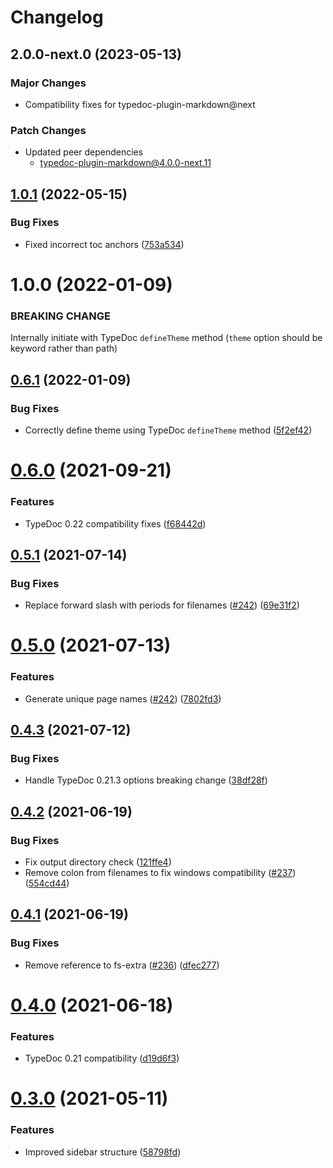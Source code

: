 # Changelog

## 2.0.0-next.0 (2023-05-13)

### Major Changes

- Compatibility fixes for typedoc-plugin-markdown@next

### Patch Changes

- Updated peer dependencies
  - typedoc-plugin-markdown@4.0.0-next.11

## [1.0.1](https://github.com/tgreyuk/typedoc-plugin-markdown/compare/typedoc-github-wiki-theme@0.6.1...typedoc-github-wiki-theme@1.0.1) (2022-05-15)

### Bug Fixes

- Fixed incorrect toc anchors ([753a534](https://github.com/tgreyuk/typedoc-plugin-markdown/commit/753a5340f8c29d692221152e0f49251f987707c8))

# 1.0.0 (2022-01-09)

### BREAKING CHANGE

Internally initiate with TypeDoc `defineTheme` method (`theme` option should be keyword rather than path)

## [0.6.1](https://github.com/tgreyuk/typedoc-plugin-markdown/compare/typedoc-github-wiki-theme@0.6.0...typedoc-github-wiki-theme@0.6.1) (2022-01-09)

### Bug Fixes

- Correctly define theme using TypeDoc `defineTheme` method ([5f2ef42](https://github.com/tgreyuk/typedoc-plugin-markdown/commit/5f2ef422aa1bcce0698e4b923682dbb106730f45))

# [0.6.0](https://github.com/tgreyuk/typedoc-plugin-markdown/compare/typedoc-github-wiki-theme@0.5.1...typedoc-github-wiki-theme@0.6.0) (2021-09-21)

### Features

- TypeDoc 0.22 compatibility fixes ([f68442d](https://github.com/tgreyuk/typedoc-plugin-markdown/commit/f68442d13e448d86d444e71f5781921cb4ac795e))

## [0.5.1](https://github.com/tgreyuk/typedoc-plugin-markdown/compare/typedoc-github-wiki-theme@0.5.0...typedoc-github-wiki-theme@0.5.1) (2021-07-14)

### Bug Fixes

- Replace forward slash with periods for filenames ([#242](https://github.com/tgreyuk/typedoc-plugin-markdown/issues/242)) ([69e31f2](https://github.com/tgreyuk/typedoc-plugin-markdown/commit/69e31f2ff8e9f516897bbddefb208905ed4ecaa5))

# [0.5.0](https://github.com/tgreyuk/typedoc-plugin-markdown/compare/typedoc-github-wiki-theme@0.4.3...typedoc-github-wiki-theme@0.5.0) (2021-07-13)

### Features

- Generate unique page names ([#242](https://github.com/tgreyuk/typedoc-plugin-markdown/issues/242)) ([7802fd3](https://github.com/tgreyuk/typedoc-plugin-markdown/commit/7802fd30775be167e520aaba41a04f649a569877))

## [0.4.3](https://github.com/tgreyuk/typedoc-plugin-markdown/compare/typedoc-github-wiki-theme@0.4.2...typedoc-github-wiki-theme@0.4.3) (2021-07-12)

### Bug Fixes

- Handle TypeDoc 0.21.3 options breaking change ([38df28f](https://github.com/tgreyuk/typedoc-plugin-markdown/commit/38df28f4ef6821c097d4ac3145984d57fad2e8a8))

## [0.4.2](https://github.com/tgreyuk/typedoc-plugin-markdown/compare/typedoc-github-wiki-theme@0.4.1...typedoc-github-wiki-theme@0.4.2) (2021-06-19)

### Bug Fixes

- Fix output directory check ([121ffe4](https://github.com/tgreyuk/typedoc-plugin-markdown/commit/121ffe48717db57216314b4dc7a6646bd4a1b454))
- Remove colon from filenames to fix windows compatibility ([#237](https://github.com/tgreyuk/typedoc-plugin-markdown/issues/237)) ([554cd44](https://github.com/tgreyuk/typedoc-plugin-markdown/commit/554cd44b2bc48b737cfb15df8e828ceea5101d19))

## [0.4.1](https://github.com/tgreyuk/typedoc-plugin-markdown/compare/typedoc-github-wiki-theme@0.4.0...typedoc-github-wiki-theme@0.4.1) (2021-06-19)

### Bug Fixes

- Remove reference to fs-extra ([#236](https://github.com/tgreyuk/typedoc-plugin-markdown/issues/236)) ([dfec277](https://github.com/tgreyuk/typedoc-plugin-markdown/commit/dfec277f583a398ce6f40a0ea0f2361bebab1f88))

# [0.4.0](https://github.com/tgreyuk/typedoc-plugin-markdown/compare/typedoc-github-wiki-theme@0.3.0...typedoc-github-wiki-theme@0.4.0) (2021-06-18)

### Features

- TypeDoc 0.21 compatibility ([d19d6f3](https://github.com/tgreyuk/typedoc-plugin-markdown/commit/d19d6f37a4648e48f334cf24b82b6cc9fea00abc))

# [0.3.0](https://github.com/tgreyuk/typedoc-plugin-markdown/compare/typedoc-github-wiki-theme@0.2.1...typedoc-github-wiki-theme@0.3.0) (2021-05-11)

### Features

- Improved sidebar structure ([58798fd](https://github.com/tgreyuk/typedoc-plugin-markdown/commit/58798fd4b25299c8d69d6671b477973c3b896aaa))
